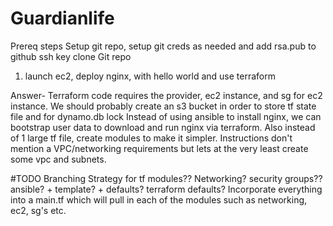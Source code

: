 # Guardianlife
Prereq steps
Setup git repo, setup git creds as needed and add rsa.pub to github ssh key
clone Git repo

1. launch ec2, deploy nginx, with hello world and use terraform

Answer- 
Terraform code requires the provider, ec2 instance, and sg for ec2 instance. 
We should probably create an s3 bucket in order to store tf state file and for dynamo.db lock
Instead of using ansible to install nginx, we can bootstrap user data to download and run nginx via terraform. 
Also instead of 1 large tf file, create modules to make it simpler. 
Instructions don't mention a VPC/networking requirements but lets at the very least create some vpc and subnets. 

#TODO 
Branching Strategy for tf modules??
Networking?
security groups??
ansible? + template? + defaults?
terraform defaults?
Incorporate everything into a main.tf which will pull in each of the modules such as networking, ec2, sg's etc. 
